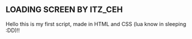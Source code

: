 ## LOADING SCREEN BY ITZ_CEH

Hello this is my first script, made in HTML and CSS (lua know in sleeping :DD)!!
